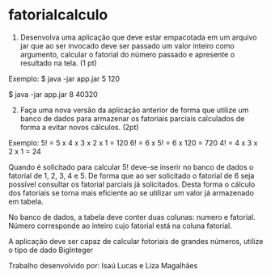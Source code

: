 # fatorialcalculo

01. Desenvolva uma aplicação que deve estar empacotada em um arquivo jar que ao ser invocado deve ser passado um valor inteiro como argumento, calcular o fatorial do número passado e apresente o resultado na tela. (1 pt)

Exemplo:
   $ java -jar app.jar 5
   120
   
   $ java -jar app.jar 8
   40320    

02. Faça uma nova versão da aplicação anterior de forma que utilize um banco de dados para armazenar os fatoriais parciais calculados de forma a evitar novos cálculos. (2pt)

Exemplo:
   5! = 5 x 4 x 3 x 2 x 1 = 120
   6! = 6 x 5! = 6 x 120 = 720
   4! = 4 x 3 x 2 x 1 = 24
   
Quando é solicitado para calcular 5! deve-se inserir no banco de dados o fatorial de 1, 2, 3, 4 e 5. De forma que ao ser solicitado o fatorial de 6 seja possível consultar os fatorial parciais já solicitados. Desta forma o cálculo dos fatoriais se torna mais eficiente ao se utilizar um valor já armazenado em tabela.
   
No banco de dados, a tabela deve conter duas colunas: numero e fatorial. Número corresponde ao inteiro cujo fatorial está na coluna fatorial.

A aplicação deve ser capaz de calcular fotoriais de grandes números, utilize o tipo de dado BigInteger

Trabalho desenvolvido por: Isaú Lucas e Liza Magalhães
